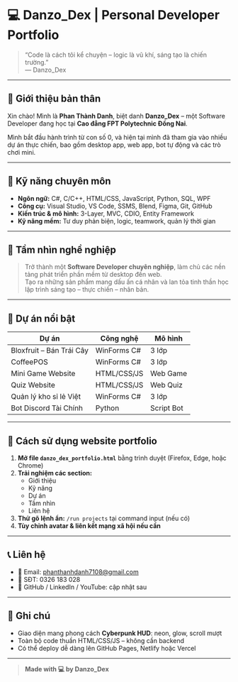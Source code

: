 # 💻 Danzo_Dex | Personal Developer Portfolio

> “Code là cách tôi kể chuyện – logic là vũ khí, sáng tạo là chiến trường.”  
> — Danzo_Dex

---

## 👤 Giới thiệu bản thân

Xin chào! Mình là **Phan Thành Danh**, biệt danh **Danzo_Dex** – một Software Developer đang học tại **Cao đẳng FPT Polytechnic Đồng Nai**.

Mình bắt đầu hành trình từ con số 0, và hiện tại mình đã tham gia vào nhiều dự án thực chiến, bao gồm desktop app, web app, bot tự động và các trò chơi mini.

---

## 🧠 Kỹ năng chuyên môn

- **Ngôn ngữ:** C#, C/C++, HTML/CSS, JavaScript, Python, SQL, WPF  
- **Công cụ:** Visual Studio, VS Code, SSMS, Blend, Figma, Git, GitHub  
- **Kiến trúc & mô hình:** 3-Layer, MVC, CDIO, Entity Framework  
- **Kỹ năng mềm:** Tư duy phản biện, logic, teamwork, quản lý thời gian

---

## 🎯 Tầm nhìn nghề nghiệp

> Trở thành một **Software Developer chuyên nghiệp**, làm chủ các nền tảng phát triển phần mềm từ desktop đến web.  
> Tạo ra những sản phẩm mang dấu ấn cá nhân và lan tỏa tinh thần học lập trình sáng tạo – thực chiến – nhân bản.

---

## 📂 Dự án nổi bật

| Dự án                        | Công nghệ         | Mô hình   |
|-----------------------------|-------------------|-----------|
| Bloxfruit – Bán Trái Cây    | WinForms C#       | 3 lớp     |
| CoffeePOS                   | WinForms C#       | 3 lớp     |
| Mini Game Website           | HTML/CSS/JS       | Web Game  |
| Quiz Website                | HTML/CSS/JS       | Web Quiz  |
| Quản lý kho sỉ lẻ Việt      | WinForms C#       | 3 lớp     |
| Bot Discord Tài Chính       | Python            | Script Bot|

---

## 📄 Cách sử dụng website portfolio

1. **Mở file `danzo_dex_portfolio.html`** bằng trình duyệt (Firefox, Edge, hoặc Chrome)
2. **Trải nghiệm các section:**
   - Giới thiệu
   - Kỹ năng
   - Dự án
   - Tầm nhìn
   - Liên hệ
3. **Thử gõ lệnh ẩn:** `/run projects` tại command input (nếu có)
4. **Tùy chỉnh avatar & liên kết mạng xã hội nếu cần**

---

## 📞 Liên hệ

- 📧 Email: [phanthanhdanh7108@gmail.com](mailto:phanthanhdanh7108@gmail.com)
- 📱 SĐT: 0326 183 028
- 🔗 GitHub / LinkedIn / YouTube: cập nhật sau

---

## 📌 Ghi chú

- Giao diện mang phong cách **Cyberpunk HUD**: neon, glow, scroll mượt
- Toàn bộ code thuần HTML/CSS/JS – không cần backend
- Có thể deploy dễ dàng lên GitHub Pages, Netlify hoặc Vercel

---

> **Made with 💻 by Danzo_Dex**
